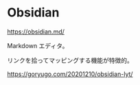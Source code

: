 # Obsidian

https://obsidian.md/

Markdown エディタ。

リンクを拾ってマッピングする機能が特徴的。

https://goryugo.com/20201210/obsidian-lyt/

